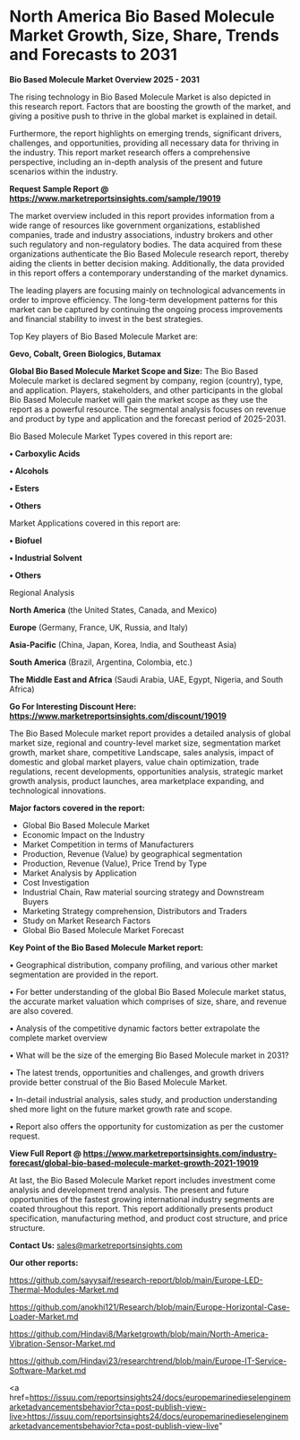 # North America Bio Based Molecule Market Growth, Size, Share, Trends and Forecasts to 2031

<Strong> Bio Based Molecule Market Overview 2025 - 2031</strong>

The rising technology in Bio Based Molecule Market is also depicted in this research report. Factors that are boosting the growth of the market, and giving a positive push to thrive in the global market is explained in detail.

Furthermore, the report highlights on emerging trends, significant drivers, challenges, and opportunities, providing all necessary data for thriving in the industry. This report market research offers a comprehensive perspective, including an in-depth analysis of the present and future scenarios within the industry.

<strong>Request Sample Report @ <a href=https://www.marketreportsinsights.com/sample/19019>https://www.marketreportsinsights.com/sample/19019</a></strong>

The market overview included in this report provides information from a wide range of resources like government organizations, established companies, trade and industry associations, industry brokers and other such regulatory and non-regulatory bodies. The data acquired from these organizations authenticate the Bio Based Molecule research report, thereby aiding the clients in better decision making. Additionally, the data provided in this report offers a contemporary understanding of the market dynamics.

The leading players are focusing mainly on technological advancements in order to improve efficiency. The long-term development patterns for this market can be captured by continuing the ongoing process improvements and financial stability to invest in the best strategies.

Top Key players of Bio Based Molecule Market are:

<strong>Gevo, Cobalt, Green Biologics, Butamax</strong>

<strong><b>Global Bio Based Molecule Market Scope and Size:</b></strong>
The Bio Based Molecule market is declared segment by company, region (country), type, and application. Players, stakeholders, and other participants in the global Bio Based Molecule market will gain the market scope as they use the report as a powerful resource. The segmental analysis focuses on revenue and product by type and application and the forecast period of 2025-2031.

Bio Based Molecule Market Types covered in this report are:

<strong>• Carboxylic Acids

• Alcohols

• Esters

• Others</strong>

Market Applications covered in this report are:

<strong>• Biofuel

• Industrial Solvent

• Others</strong> 

Regional Analysis

<strong>North America</strong> (the United States, Canada, and Mexico)

<strong>Europe</strong> (Germany, France, UK, Russia, and Italy)

<strong>Asia-Pacific</strong> (China, Japan, Korea, India, and Southeast Asia)

<strong>South America</strong> (Brazil, Argentina, Colombia, etc.)

<strong>The Middle East and Africa</strong> (Saudi Arabia, UAE, Egypt, Nigeria, and South Africa)

<strong>Go For Interesting Discount Here: <a href=https://www.marketreportsinsights.com/discount/19019>https://www.marketreportsinsights.com/discount/19019</a></strong>

The Bio Based Molecule market report provides a detailed analysis of global market size, regional and country-level market size, segmentation market growth, market share, competitive Landscape, sales analysis, impact of domestic and global market players, value chain optimization, trade regulations, recent developments, opportunities analysis, strategic market growth analysis, product launches, area marketplace expanding, and technological innovations.

<strong><b>Major factors covered in the report:</b></strong>
<ul>
  <li>Global Bio Based Molecule Market </li>
  <li>Economic Impact on the Industry</li>
  <li>Market Competition in terms of Manufacturers</li>
  <li>Production, Revenue (Value) by geographical segmentation</li>
  <li>Production, Revenue (Value), Price Trend by Type</li>
  <li>Market Analysis by Application</li>
  <li>Cost Investigation</li>
  <li>Industrial Chain, Raw material sourcing strategy and Downstream Buyers</li>
  <li>Marketing Strategy comprehension, Distributors and Traders</li>
  <li>Study on Market Research Factors</li>
  <li>Global Bio Based Molecule Market Forecast</li>
</ul>

<strong><b>Key Point of the Bio Based Molecule Market report:</b></strong>

• Geographical distribution, company profiling, and various other market segmentation are provided in the report.

• For better understanding of the global Bio Based Molecule market status, the accurate market valuation which comprises of size, share, and revenue are also covered.

• Analysis of the competitive dynamic factors better extrapolate the complete market overview

• What will be the size of the emerging Bio Based Molecule market in 2031?

• The latest trends, opportunities and challenges, and growth drivers provide better construal of the Bio Based Molecule Market.

• In-detail industrial analysis, sales study, and production understanding shed more light on the future market growth rate and scope.

• Report also offers the opportunity for customization as per the customer request.

<strong><b>View Full Report @ <a href=https://www.marketreportsinsights.com/industry-forecast/global-bio-based-molecule-market-growth-2021-19019>https://www.marketreportsinsights.com/industry-forecast/global-bio-based-molecule-market-growth-2021-19019</a></b></strong>


At last, the Bio Based Molecule Market report includes investment come analysis and development trend analysis. The present and future opportunities of the fastest growing international industry segments are coated throughout this report. This report additionally presents product specification, manufacturing method, and product cost structure, and price structure.

<strong>Contact Us:</strong>
sales@marketreportsinsights.com

<strong>Our other reports:</strong>

<a href=https://github.com/sayysaif/research-report/blob/main/Europe-LED-Thermal-Modules-Market.md>https://github.com/sayysaif/research-report/blob/main/Europe-LED-Thermal-Modules-Market.md</a>

<a href=https://github.com/anokhi121/Research/blob/main/Europe-Horizontal-Case-Loader-Market.md>https://github.com/anokhi121/Research/blob/main/Europe-Horizontal-Case-Loader-Market.md</a>

<a href=https://github.com/Hindavi8/Marketgrowth/blob/main/North-America-Vibration-Sensor-Market.md>https://github.com/Hindavi8/Marketgrowth/blob/main/North-America-Vibration-Sensor-Market.md</a>

<a href=https://github.com/Hindavi23/researchtrend/blob/main/Europe-IT-Service-Software-Market.md>https://github.com/Hindavi23/researchtrend/blob/main/Europe-IT-Service-Software-Market.md</a>

<a href=https://issuu.com/reportsinsights24/docs/europemarinedieselenginemarketadvancementsbehavior?cta=post-publish-view-live>https://issuu.com/reportsinsights24/docs/europemarinedieselenginemarketadvancementsbehavior?cta=post-publish-view-live</a>"
